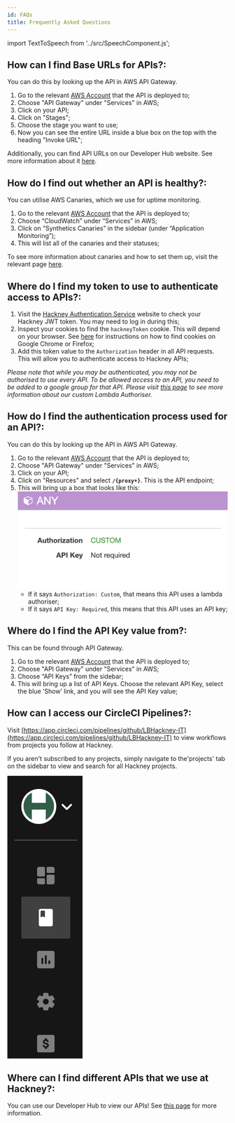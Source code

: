 ```yaml
---
id: FAQs
title: Frequently Asked Questions
---
```


import TextToSpeech from '../src/SpeechComponent.js';

<TextToSpeech>

## How can I find Base URLs for APIs?:

You can do this by looking up the API in AWS API Gateway.
1. Go to the relevant [AWS Account](https://d-936715b9ec.awsapps.com/start#/) that the API is deployed to;
2. Choose "API Gateway" under "Services" in AWS;
3. Click on your API;
4. Click on "Stages";
5. Choose the stage you want to use;
6. Now you can see the entire URL inside a blue box on the top with the heading "Invoke URL";

Additionally, you can find API URLs on our Developer Hub website. See more information about it [here](/developer_hub).
## How do I find out whether an API is healthy?:

You can utilise AWS Canaries, which we use for uptime monitoring.
1. Go to the relevant [AWS Account](https://d-936715b9ec.awsapps.com/start#/) that the API is deployed to;
2. Choose “CloudWatch” under “Services” in AWS;
3. Click on “Synthetics Canaries” in the sidebar (under “Application Monitoring”);
4. This will list all of the canaries and their statuses;

To see more information about canaries and how to set them up, visit the relevant page [here](/uptime_monitoring).
## Where do I find my token to use to authenticate access to APIs?:

1. Visit the [Hackney Authentication Service](https://auth.hackney.gov.uk/auth?redirect_uri=https://auth.hackney.gov.uk/auth/check_token) website to check your Hackney JWT token. You may need to log in during this;
2. Inspect your cookies to find the `hackneyToken` cookie. This will depend on your browser. See [here](https://cookie-script.com/documentation/how-to-check-cookies-on-chrome-and-firefox) for instructions on how to find cookies on Google Chrome or Firefox;
3. Add this token value to the `Authorization` header in all API requests. This will allow you to authenticate access to Hackney APIs;

_Please note that while you may be authenticated, you may not be authorised to use every API. To be allowed access to an API, you need to be added to a google group for that API. Please visit [this page](/lambda_authoriser) to see more information about our custom Lambda Authoriser._
## How do I find the authentication process used for an API?:

You can do this by looking up the API in AWS API Gateway.
1. Go to the relevant [AWS Account](https://d-936715b9ec.awsapps.com/start#/) that the API is deployed to;
2. Choose "API Gateway" under "Services" in AWS;
3. Click on your API;
4. Click on "Resources" and select  **`/{proxy+}`**. This is the API endpoint;
5. This will bring up a box that looks like this:
    ![API Authorization](./doc-images/api_authorisation.png)
    - If it says `Authorization: Custom`, that means this API uses a lambda authoriser; 
    - If it says `API Key: Required`, this means that this API uses an API key;
## Where do I find the API Key value from?:

This can be found through API Gateway.
1. Go to the relevant [AWS Account](https://d-936715b9ec.awsapps.com/start#/) that the API is deployed to;
2. Choose "API Gateway" under "Services" in AWS;
3. Choose “API Keys” from the sidebar;
4. This will bring up a list of API Keys. Choose the relevant API Key, select the blue ‘Show’ link, and you will see the API Key value;

## How can I access our CircleCI Pipelines?:

Visit [https://app.circleci.com/pipelines/github/LBHackney-IT](https://app.circleci.com/pipelines/github/LBHackney-IT) to view workflows from projects you follow at Hackney.

If you aren't subscribed to any projects, simply navigate to the'projects' tab on the sidebar to view and search for all Hackney projects.

![Circle CI Sidebar - Click on the second icon (projects) to view all projects in a workspace](./doc-images/CircleCI_sidebar.png)

## Where can I find different APIs that we use at Hackney?:

You can use our Developer Hub to view our APIs! See [this page](/developer_hub) for more information.

</TextToSpeech>